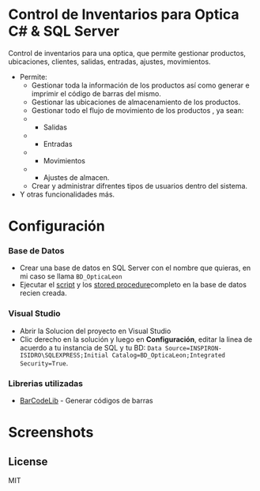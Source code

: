 # Control de Inventarios para Optica C# & SQL Server

Control de inventarios para una optica, que permite gestionar productos, ubicaciones, clientes, salidas, entradas, ajustes, movimientos.

  - Permite:
    * Gestionar toda la información de los productos así como generar e imprimir el código de barras del mismo.
    * Gestionar las ubicaciones de almacenamiento de los productos.
    * Gestionar todo el flujo de movimiento de los productos , ya sean:
    * * Salidas
    * * Entradas
    * * Movimientos
    * * Ajustes de almacen.
    * Crear y administrar difrentes tipos de usuarios dentro del sistema.
  - Y otras funcionalidades más.


# Configuración
### Base de Datos
  - Crear una base de datos en SQL Server con el nombre que quieras, en mi caso se llama `BD_OpticaLeon`
  - Ejecutar el [script](database.sql) y los [stored procedure](sp.sql)completo en la base de datos recien creada.

### Visual Studio
  - Abrir la Solucion del proyecto en Visual Studio
  - Clic derecho en la solución y luego en **Configuración**, editar la linea de acuerdo a tu instancia de SQL y tu BD:
  `Data Source=INSPIRON-ISIDRO\SQLEXPRESS;Initial Catalog=BD_OpticaLeon;Integrated Security=True`.

### Librerias utilizadas
  - [BarCodeLib](https://github.com/barnhill/barcodelib) - Generar códigos de barras


# Screenshots








License
----
MIT
